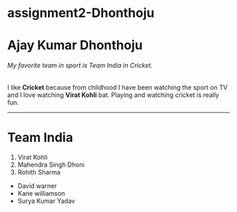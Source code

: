 # assignment2-Dhonthoju
# Ajay Kumar Dhonthoju
###### My favorite team in sport is Team India in Cricket.
I like **Cricket** because from childhood I have been watching the sport on TV and I love watching **Virat Kohli** bat. Playing and watching cricket is really fun.
***
# Team India
1. Virat Kohli
2. Mahendra Singh Dhoni
3. Rohith Sharma

* David warner
* Kane williamson
* Surya Kumar Yadav